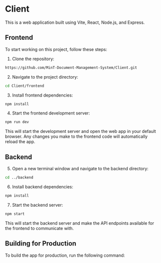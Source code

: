 # Client

This is a web application built using Vite, React, Node.js, and Express.

## Frontend
To start working on this project, follow these steps:

1. Clone the repository:

  ```bash
  https://github.com/MinT-Document-Management-System/Client.git
  ```

2. Navigate to the project directory:

  ```bash
  cd Client/frontend
  ```

3. Install frontend dependencies:

  ```bash
  npm install
  ```

4. Start the frontend development server:

  ```bash
  npm run dev
  ```

  This will start the development server and open the web app in your default browser. Any changes you make to the frontend code will automatically reload the app.

## Backend
5. Open a new terminal window and navigate to the backend directory:

  ```bash
  cd ../backend
  ```

6. Install backend dependencies:

  ```bash
  npm install
  ```

7. Start the backend server:

  ```bash
  npm start
  ```

  This will start the backend server and make the API endpoints available for the frontend to communicate with.


## Building for Production

To build the app for production, run the following command:

